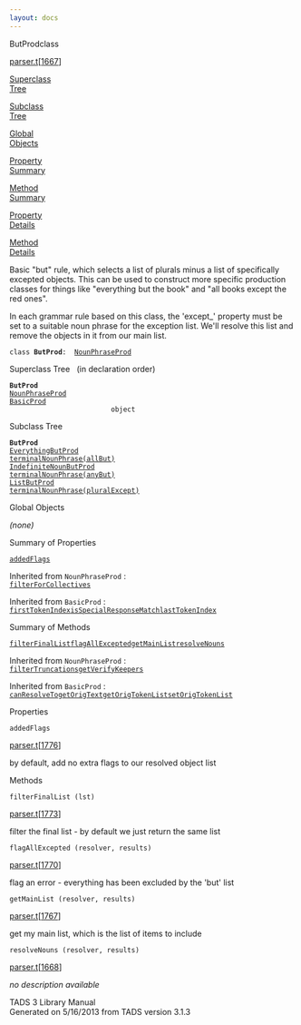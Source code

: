 ```yaml
---
layout: docs
---
```

<span class="title">ButProd</span><span class="type">class</span>

[parser.t](../file/parser.t.html)\[[1667](../source/parser.t.html#1667)\]

[Superclass  
Tree](#_SuperClassTree_)

[Subclass  
Tree](#_SubClassTree_)

[Global  
Objects](#_ObjectSummary_)

[Property  
Summary](#_PropSummary_)

[Method  
Summary](#_MethodSummary_)

[Property  
Details](#_Properties_)

[Method  
Details](#_Methods_)

<div class="fdesc">

Basic "but" rule, which selects a list of plurals minus a list of
specifically excepted objects. This can be used to construct more
specific production classes for things like "everything but the book"
and "all books except the red ones".

In each grammar rule based on this class, the 'except\_' property must
be set to a suitable noun phrase for the exception list. We'll resolve
this list and remove the objects in it from our main list.

`class `**`ButProd`**` :   `[`NounPhraseProd`](../object/NounPhraseProd.html)

</div>

<span id="_SuperClassTree_"></span>

<div class="mjhd">

<span class="hdln">Superclass Tree</span>   (in declaration order)

</div>

**`ButProd`**  
[`NounPhraseProd`](../object/NounPhraseProd.html)  
[`BasicProd`](../object/BasicProd.html)  
`                         object`  
<span id="_SubClassTree_"></span>

<div class="mjhd">

<span class="hdln">Subclass Tree</span>  

</div>

**`ButProd`**  
[`EverythingButProd`](../object/EverythingButProd.html)  
[`terminalNounPhrase(allBut)`](../object/terminalNounPhrase(allBut).html)  
[`IndefiniteNounButProd`](../object/IndefiniteNounButProd.html)  
[`terminalNounPhrase(anyBut)`](../object/terminalNounPhrase(anyBut).html)  
[`ListButProd`](../object/ListButProd.html)  
[`terminalNounPhrase(pluralExcept)`](../object/terminalNounPhrase(pluralExcept).html)  
<span id="_ObjectSummary_"></span>

<div class="mjhd">

<span class="hdln">Global Objects</span>  

</div>

*(none)* <span id="_PropSummary_"></span>

<div class="mjhd">

<span class="hdln">Summary of Properties</span>  

</div>

[`addedFlags`](#addedFlags)

Inherited from `NounPhraseProd` :  
[`filterForCollectives`](../object/NounPhraseProd.html#filterForCollectives)

Inherited from `BasicProd` :  
[`firstTokenIndex`](../object/BasicProd.html#firstTokenIndex)[`isSpecialResponseMatch`](../object/BasicProd.html#isSpecialResponseMatch)[`lastTokenIndex`](../object/BasicProd.html#lastTokenIndex)

<span id="_MethodSummary_"></span>

<div class="mjhd">

<span class="hdln">Summary of Methods</span>  

</div>

[`filterFinalList`](#filterFinalList)[`flagAllExcepted`](#flagAllExcepted)[`getMainList`](#getMainList)[`resolveNouns`](#resolveNouns)

Inherited from `NounPhraseProd` :  
[`filterTruncations`](../object/NounPhraseProd.html#filterTruncations)[`getVerifyKeepers`](../object/NounPhraseProd.html#getVerifyKeepers)

Inherited from `BasicProd` :  
[`canResolveTo`](../object/BasicProd.html#canResolveTo)[`getOrigText`](../object/BasicProd.html#getOrigText)[`getOrigTokenList`](../object/BasicProd.html#getOrigTokenList)[`setOrigTokenList`](../object/BasicProd.html#setOrigTokenList)

<span id="_Properties_"></span>

<div class="mjhd">

<span class="hdln">Properties</span>  

</div>

<span id="addedFlags"></span>

`addedFlags`

[parser.t](../file/parser.t.html)\[[1776](../source/parser.t.html#1776)\]

<div class="desc">

by default, add no extra flags to our resolved object list

</div>

<span id="_Methods_"></span>

<div class="mjhd">

<span class="hdln">Methods</span>  

</div>

<span id="filterFinalList"></span>

`filterFinalList (lst)`

[parser.t](../file/parser.t.html)\[[1773](../source/parser.t.html#1773)\]

<div class="desc">

filter the final list - by default we just return the same list

</div>

<span id="flagAllExcepted"></span>

`flagAllExcepted (resolver, results)`

[parser.t](../file/parser.t.html)\[[1770](../source/parser.t.html#1770)\]

<div class="desc">

flag an error - everything has been excluded by the 'but' list

</div>

<span id="getMainList"></span>

`getMainList (resolver, results)`

[parser.t](../file/parser.t.html)\[[1767](../source/parser.t.html#1767)\]

<div class="desc">

get my main list, which is the list of items to include

</div>

<span id="resolveNouns"></span>

`resolveNouns (resolver, results)`

[parser.t](../file/parser.t.html)\[[1668](../source/parser.t.html#1668)\]

<div class="desc">

*no description available*

</div>

<div class="ftr">

TADS 3 Library Manual  
Generated on 5/16/2013 from TADS version 3.1.3

</div>
